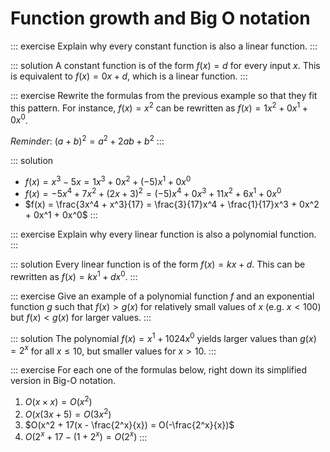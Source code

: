 # Function growth and Big O notation

::: exercise
Explain why every constant function is also a linear function.
:::

::: solution
A constant function is of the form $f(x) = d$ for every input $x$.
This is equivalent to $f(x) = 0x + d$, which is a linear function.
:::

::: exercise
Rewrite the formulas from the previous example so that they fit this pattern.
For instance, $f(x) = x^2$ can be rewritten as $f(x) = 1 x^2 + 0 x^1 + 0 x^0$.

*Reminder*: $(a + b)^2 = a^2 + 2ab + b^2$
:::

::: solution
- $f(x) = x^3 - 5x = 1 x^3 + 0 x^2 + (-5)x^1 + 0 x^0$
- $f(x) = -5x^4 + 7x^2 + (2x + 3)^2 = (-5)x^4 + 0x^3 + 11x^2 + 6x^1 + 0x^0$
- $f(x) = \frac{3x^4 + x^3}{17} = \frac{3}{17}x^4 + \frac{1}{17}x^3 + 0x^2 + 0x^1 + 0x^0$
:::

::: exercise
Explain why every linear function is also a polynomial function.
:::

::: solution
Every linear function is of the form $f(x) = kx + d$.
This can be rewritten as $f(x) = k x^1 + d x^0$.
:::

::: exercise
Give an example of a polynomial function $f$ and an exponential function $g$ such that $f(x) > g(x)$ for relatively small values of $x$ (e.g. $x < 100$) but $f(x) < g(x)$ for larger values.
:::

::: solution
The polynomial $f(x) = x^1 + 1024 x^0$ yields larger values than $g(x) = 2^x$ for all $x \leq 10$, but smaller values for $x > 10$.
:::

::: exercise
For each one of the formulas below, right down its simplified version in Big-O notation.

1. $O(x \times x) = O(x^2)$
1. $O(x(3x + 5) = O(3x^2)$
1. $O(x^2 + 17(x - \frac{2^x}{x}) = O(-\frac{2^x}{x})$
1. $O(2^x + 17 - (1 + 2^x) = O(2^x)$
:::
